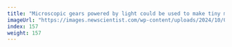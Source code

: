 ```yaml
---
title: "Microscopic gears powered by light could be used to make tiny machines"
imageUrl: "https://images.newscientist.com/wp-content/uploads/2024/10/07163811/SEI_224804133.jpg?width=788"
index: 157
weight: 157
---
```

